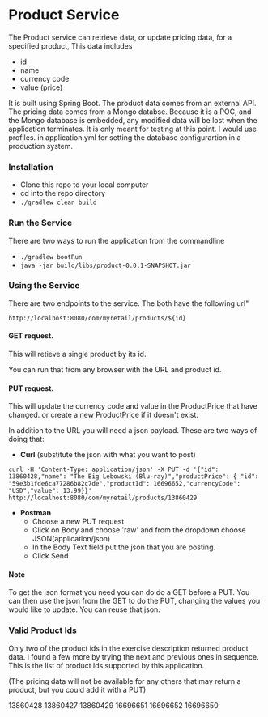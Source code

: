 # Product Service

The Product service can retrieve data, or update pricing data, for a specified product, This data includes
* id
* name
* currency code
* value (price)

It is built using Spring Boot. The product data comes from an external API. 
The pricing data comes from a Mongo databse. Because it is a POC, 
and the Mongo database is embedded, any modified data will be lost when the application terminates.
It is only meant for testing at this point. I would use profiles. in application.yml for setting the database 
configurartion in a production system.

### Installation

* Clone this repo to your local computer
* cd into the repo directory
* `./gradlew clean build`

### Run the Service

There are two ways to run the application from the commandline
 * `./gradlew bootRun`
 * `java -jar build/libs/product-0.0.1-SNAPSHOT.jar`


### Using the Service

There are two endpoints to the service. The both have the following url"

`http://localhost:8080/com/myretail/products/${id}`

#### GET request.  
This will retieve a single product by its id. 

You can run that from any browser with the URL and product id.
#### PUT request. 
This will update the currency code and value in the ProductPrice that have changed. or create a new ProductPrice if it doesn't exist.
 
In addition to the  URL you will need a json payload. 
These are two ways of doing that:

* **Curl** (substitute the json with what you want to post)
 
 `curl -H 'Content-Type: application/json' -X PUT -d '{"id": 13860428,"name": "The Big Lebowski (Blu-ray)","productPrice": { "id": "59e3b1fde6ca77286b82c7de","productId": 16696652,"currencyCode": "USD","value": 13.99}}' http://localhost:8080/com/myretail/products/13860429`
    
* **Postman**  
    * Choose a new PUT request
    * Click on Body and choose 'raw' and from the dropdown choose JSON(application/json)
    * In the Body Text field put the json that you are posting. 
    * Click Send

#### Note
To get the json format you need you can do  do a GET before a PUT. 
You can then use the json from the GET to do the PUT, 
changing the values you would like to update. You can reuse that json.

### Valid Product Ids
Only two of the product ids in the exercise description returned product data. 
I found a few more by trying the next and previous ones in sequence. 
This is the list of product ids supported by this application.

(The pricing data will not be available for any others that may return a product, but you could add it with a PUT)

13860428
13860427
13860429
16696651
16696652
16696650